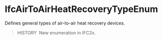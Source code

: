# IfcAirToAirHeatRecoveryTypeEnum

Defines general types of air-to-air heat recovery devices.

> HISTORY&nbsp; New enumeration in IFC2x.

